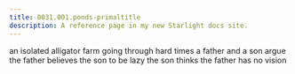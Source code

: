 ```yaml
---
title: 0031.001.ponds-primaltitle
description: A reference page in my new Starlight docs site.
---
```

an isolated alligator farm going through hard times
a father and a son argue 
the father believes the son to be lazy
the son thinks the father has no vision 